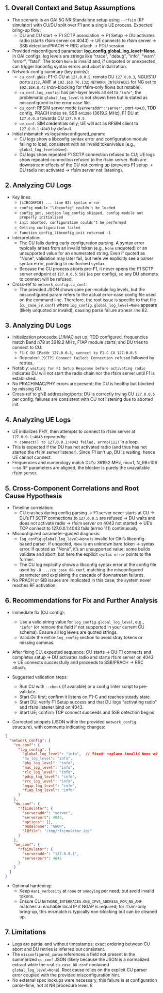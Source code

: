 ## 1. Overall Context and Setup Assumptions

- The scenario is an OAI 5G NR Standalone setup using `--rfsim` (RF simulator) with CU/DU split over F1 and a single UE process. Expected bring-up flow:
  - DU and CU start → F1 SCTP association → F1 Setup → DU activates radio (starts rfsim server on 4043) → UE connects to rfsim server → SSB detection/PRACH → RRC attach → PDU session.
- Provided misconfigured parameter: **log_config.global_log_level=None**. In OAI configs, log levels are strings like "trace", "debug", "info", "warn", "error", "fatal". The token `None` is invalid and, if unquoted or unexpected, can trigger libconfig syntax errors and abort initialization.
- Network config summary (key points):
  - `cu_conf.gNBs`: F1-C CU at `127.0.0.5`, remote DU `127.0.0.3`, NGU/S1U ports `2152`, AMF at `192.168.70.132`; `NETWORK_INTERFACES` for NG set to `192.168.8.43` (non-blocking for rfsim-only flows but notable).
  - `cu_conf.log_config`: has per-layer levels all set to `"info"`; the problematic `global_log_level` is not shown here but is stated as misconfigured in the error case file.
  - `du_conf`: RFSIM server mode (`serveraddr":"server"`, port `4043`), TDD config, PRACH index `98`, SSB `641280` (3619.2 MHz), F1 DU at `127.0.0.3` towards CU `127.0.0.5`.
  - `ue_conf`: SIM credentials only; UE will act as RFSIM client to `127.0.0.1:4043` by default.
- Initial mismatch vs logs/misconfigured_param:
  - CU logs show a libconfig syntax error and configuration module failing to load, consistent with an invalid token/value (e.g., `global_log_level=None`).
  - DU logs show repeated F1 SCTP connection refused to CU; UE logs show repeated connection refused to the rfsim server. Both are downstream effects of the CU not coming up (prevents F1 setup → DU radio not activated → rfsim server not listening).

## 2. Analyzing CU Logs

- Key lines:
  - `[LIBCONFIG] ... line 82: syntax error`
  - `config module "libconfig" couldn't be loaded`
  - `config_get, section log_config skipped, config module not properly initialized`
  - `init aborted, configuration couldn't be performed`
  - `Getting configuration failed`
  - `function config_libconfig_init returned -1`
- Interpretation:
  - The CU fails during early configuration parsing. A syntax error typically arises from an invalid token (e.g., `None` unquoted) or an unsupported value for an enumerated string. Even if quoted as "None", validation may later fail, but here we explicitly see a parser syntax error, pointing to malformed syntax.
  - Because the CU process aborts pre-F1, it never opens the F1 SCTP server endpoint at `127.0.0.5:501` (as per config), so any DU attempts to connect will be refused.
- Cross-ref to `network_config.cu_conf`:
  - The provided JSON shows sane per-module log levels, but the misconfigured param refers to the actual error-case config file used on the command line. Therefore, the root issue is specific to that file (`cu_case_88.conf`) where `log_config.global_log_level=None` appears (likely unquoted or invalid), causing parse failure at/near line 82.

## 3. Analyzing DU Logs

- Initialization proceeds: L1/MAC set up, TDD configured, frequencies match Band n78 at 3619.2 MHz, F1AP module starts, and DU tries to connect to CU:
  - `F1-C DU IPaddr 127.0.0.3, connect to F1-C CU 127.0.0.5`
  - Repeated: `[SCTP] Connect failed: Connection refused` followed by retries.
- Notably: `waiting for F1 Setup Response before activating radio` indicates DU will not start the radio chain nor the rfsim server until F1 is established.
- No PRACH/MAC/PHY errors are present; the DU is healthy but blocked by missing CU.
- Cross-ref to gNB addressing/ports: DU is correctly trying CU `127.0.0.5` per config; failures are consistent with CU not listening due to aborted init.

## 4. Analyzing UE Logs

- UE initializes PHY, then attempts to connect to rfsim server at `127.0.0.1:4043` repeatedly:
  - `connect() to 127.0.0.1:4043 failed, errno(111)` in a loop.
- This is expected if the DU has not activated radio (and thus has not started the rfsim server listener). Since F1 isn't up, DU is waiting; hence UE cannot connect.
- Frequencies and numerology match DU’s: 3619.2 MHz, mu=1, N_RB=106—so RF parameters are aligned; the blocker is purely the unavailable rfsim server.

## 5. Cross-Component Correlations and Root Cause Hypothesis

- Timeline correlation:
  - CU crashes during config parsing → F1 server never starts at CU → DU’s F1 SCTP connections to `127.0.0.5` are refused → DU waits and does not activate radio → rfsim server on 4043 not started → UE’s TCP connect to 127.0.0.1:4043 fails (errno 111) continuously.
- Misconfigured parameter-guided diagnosis:
  - `log_config.global_log_level=None` is invalid for OAI’s libconfig-based parser. If unquoted, `None` is an unknown bare token → syntax error. If quoted as "None", it’s an unsupported value; some builds validate and abort, but here the explicit `syntax error` points to the former.
  - The CU log explicitly shows a libconfig syntax error at the config file used by `-O .../cu_case_88.conf`, matching the misconfigured parameter and explaining the cascade of downstream failures.
- No PRACH or SIB issues are implicated in this case; the system never reaches RF activation.

## 6. Recommendations for Fix and Further Analysis

- Immediate fix (CU config):
  - Use a valid string value for `log_config.global_log_level`, e.g., `"info"` (or remove the field if not supported in your current CU schema). Ensure all log levels are quoted strings.
  - Validate the entire `log_config` section to avoid stray tokens or missing commas.
- After fixing CU, expected sequence: CU starts → DU F1 connects and completes setup → DU activates radio and starts rfsim server on 4043 → UE connects successfully and proceeds to SSB/PRACH → RRC attach.
- Suggested validation steps:
  - Run CU with `--check` (if available) or a config linter script to pre-validate.
  - Start CU first; confirm it listens on F1-C and reaches steady state.
  - Start DU; verify F1 Setup success and that DU logs "activating radio" and rfsim listener bind on 4043.
  - Start UE; confirm TCP connect succeeds and SSB detection begins.

- Corrected snippets (JSON within the provided `network_config` structure), with comments indicating changes:

```json
{
  "network_config": {
    "cu_conf": {
      "log_config": {
        "global_log_level": "info",  // fixed: replace invalid None with a valid string
        "hw_log_level": "info",
        "phy_log_level": "info",
        "mac_log_level": "info",
        "rlc_log_level": "info",
        "pdcp_log_level": "info",
        "rrc_log_level": "info",
        "ngap_log_level": "info",
        "f1ap_log_level": "info"
      }
    },
    "du_conf": {
      "rfsimulator": {
        "serveraddr": "server",
        "serverport": 4043,
        "options": [],
        "modelname": "AWGN",
        "IQfile": "/tmp/rfsimulator.iqs"
      }
    },
    "ue_conf": {
      "rfsimulator": {
        "serveraddr": "127.0.0.1",
        "serverport": 4043
      }
    }
  }
}
```

- Optional hardening:
  - Keep `Asn1_verbosity` at `none` or `annoying` per need, but avoid invalid tokens.
  - Ensure CU `NETWORK_INTERFACES.GNB_IPV4_ADDRESS_FOR_NG_AMF` matches a reachable local IP if NGAP is required; for rfsim-only bring-up, this mismatch is typically non-blocking but can be cleaned up.

## 7. Limitations

- Logs are partial and without timestamps; exact ordering between CU abort and DU retries is inferred but consistent.
- The `misconfigured_param` references a field not present in the summarized `cu_conf` JSON (likely because the JSON is a normalized extract while the real `cu_case_88.conf` contained `global_log_level=None`). Root cause relies on the explicit CU parser error coupled with the provided misconfiguration hint.
- No external spec lookups were necessary; this failure is at configuration parse-time, not at NR procedure level.
9